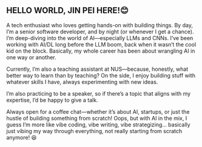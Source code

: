 ## HELLO WORLD, JIN PEI HERE!😊

A tech enthusiast who loves getting hands-on with building things. By day, I’m a senior software developer, and by night (or whenever I get a chance). 
I’m deep-diving into the world of AI—especially LLMs and CNNs. I’ve been working with AI/DL long before the LLM boom, back when it wasn’t the cool kid on the block.
Basically, my whole career has been about wrangling AI in one way or another.  

Currently, I’m also a teaching assistant at NUS—because, honestly, what better way to learn than by teaching?
On the side, I enjoy building stuff with whatever skills I have, always experimenting with new ideas.  

I’m also practicing to be a speaker, so if there’s a topic that aligns with my expertise, I’d be happy to give a talk. 

Always open for a coffee chat—whether it’s about AI, startups, or just the hustle of building something from scratch!
Oops, but with AI in the mix, I guess I’m more like vibe coding, vibe writing, vibe strategizing... 
basically just vibing my way through everything, not really starting from scratch anymore! 😆

